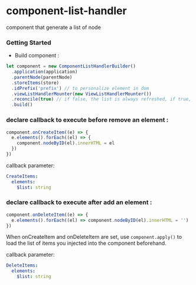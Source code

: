 # component-list-handler
component that generate a list of node
### Getting Started
- Build component :

```javascript
let component = new ComponentListHandlerBuilder()
  .application(application)
  .parentNode(parentNode)
  .storeItems(store)
  .idPrefix('prefix') // to personalize element in dom
  .viewListHandlerMounter(new ViewListHandlerMounter())
  .reconcile(true) // if false, the list is always refreshed, if true, the list is updated by modifying only what is necessary
  .build()
  ```


### declare callback to execute before remove an element :
```javascript
component.onCreateItem((e) => {
  e.elements().forEach((el) => {
    component.nodeByID(el).innerHTML = el
  })
})
  ```


callback parameter:
```yaml
CreateItems:
  elements:
    $list: string
```


### declare callback to execute after add an element :
```javascript
component.onDeleteItem((e) => {
  e.elements().forEach((el) => component.nodeByID(el).innerHTML = '')
})
  ```

When onCreateItem and onDeleteItem are set, use ```component.apply()``` to load the list of items you injected into the component beforehand.

callback parameter:
```yaml
DeleteItems:
  elements:
    $list: string
    
```
